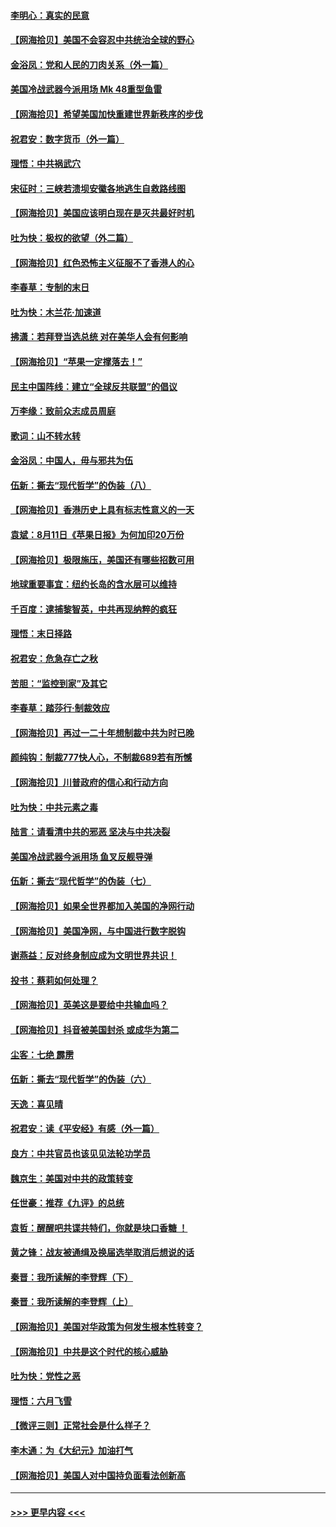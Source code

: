 #### [李明心：真实的民意](../pages/nsc993/n12336089.md?t=08171051) 
#### [【网海拾贝】美国不会容忍中共统治全球的野心](../pages/nsc993/n12336063.md?t=08171051) 
#### [金浴凤：党和人民的刀肉关系（外一篇）](../pages/nsc993/n12335834.md?t=08171051) 
#### [美国冷战武器今派用场 Mk 48重型鱼雷](../pages/nsc993/n12335354.md?t=08171051) 
#### [【网海拾贝】希望美国加快重建世界新秩序的步伐](../pages/nsc993/n12334224.md?t=08171051) 
#### [祝君安：数字货币（外一篇）](../pages/nsc993/n12334186.md?t=08171051) 
#### [理悟：中共祸武穴](../pages/nsc993/n12333962.md?t=08171051) 
#### [宋征时：三峡若溃坝安徽各地逃生自救路线图](../pages/nsc993/n12332450.md?t=08171051) 
#### [【网海拾贝】美国应该明白现在是灭共最好时机](../pages/nsc993/n12332313.md?t=08171051) 
#### [吐为快：极权的欲望（外二篇）](../pages/nsc993/n12332089.md?t=08171051) 
#### [【网海拾贝】红色恐怖主义征服不了香港人的心](../pages/nsc993/n12329296.md?t=08171051) 
#### [李春草：专制的末日](../pages/nsc993/n12329079.md?t=08171051) 
#### [吐为快：木兰花‧加速道](../pages/nsc993/n12327366.md?t=08171051) 
#### [拂潇：若拜登当选总统 对在美华人会有何影响](../pages/nsc993/n12295996.md?t=08171051) 
#### [【网海拾贝】“苹果一定撑落去！”](../pages/nsc993/n12326784.md?t=08171051) 
#### [民主中国阵线：建立“全球反共联盟”的倡议](../pages/nsc993/n12324177.md?t=08171051) 
#### [万李缘：致前众志成员周庭](../pages/nsc993/n12324635.md?t=08171051) 
#### [歌词：山不转水转](../pages/nsc993/n12324599.md?t=08171051) 
#### [金浴凤：中国人，毋与邪共为伍](../pages/nsc993/n12324257.md?t=08171051) 
#### [伍新：撕去“现代哲学”的伪装（八）](../pages/nsc993/n12324188.md?t=08171051) 
#### [【网海拾贝】香港历史上具有标志性意义的一天](../pages/nsc993/n12324021.md?t=08171051) 
#### [袁斌：8月11日《苹果日报》为何加印20万份](../pages/nsc993/n12323955.md?t=08171051) 
#### [【网海拾贝】极限施压，美国还有哪些招数可用](../pages/nsc993/n12322512.md?t=08171051) 
#### [地球重要事宜：纽约长岛的含水层可以维持](../pages/nsc993/n12321844.md?t=08171051) 
#### [千百度：逮捕黎智英，中共再现纳粹的疯狂](../pages/nsc993/n12321777.md?t=08171051) 
#### [理悟：末日择路](../pages/nsc993/n12320812.md?t=08171051) 
#### [祝君安：危急存亡之秋](../pages/nsc993/n12320795.md?t=08171051) 
#### [苦胆：“监控到家”及其它](../pages/nsc993/n12320751.md?t=08171051) 
#### [李春草：踏莎行·制裁效应](../pages/nsc993/n12318290.md?t=08171051) 
#### [【网海拾贝】再过一二十年想制裁中共为时已晚](../pages/nsc993/n12318195.md?t=08171051) 
#### [颜纯钩：制裁777快人心，不制裁689若有所憾](../pages/nsc993/n12316912.md?t=08171051) 
#### [【网海拾贝】川普政府的信心和行动方向](../pages/nsc993/n12316673.md?t=08171051) 
#### [吐为快：中共元素之毒](../pages/nsc993/n12316547.md?t=08171051) 
#### [陆言：请看清中共的邪恶 坚决与中共决裂](../pages/nsc993/n12315784.md?t=08171051) 
#### [美国冷战武器今派用场 鱼叉反舰导弹](../pages/nsc993/n12316258.md?t=08171051) 
#### [伍新：撕去“现代哲学”的伪装（七）](../pages/nsc993/n12315846.md?t=08171051) 
#### [【网海拾贝】如果全世界都加入美国的净网行动](../pages/nsc993/n12315588.md?t=08171051) 
#### [【网海拾贝】美国净网，与中国进行数字脱钩](../pages/nsc993/n12312813.md?t=08171051) 
#### [谢燕益：反对终身制应成为文明世界共识！](../pages/nsc993/n12310465.md?t=08171051) 
#### [投书：蔡莉如何处理？](../pages/nsc993/n12310224.md?t=08171051) 
#### [【网海拾贝】英美这是要给中共输血吗？](../pages/nsc993/n12307646.md?t=08171051) 
#### [【网海拾贝】抖音被美国封杀 或成华为第二](../pages/nsc993/n12305277.md?t=08171051) 
#### [尘客：七绝 霹雳](../pages/nsc993/n12304053.md?t=08171051) 
#### [伍新：撕去“现代哲学”的伪装（六）](../pages/nsc993/n12303243.md?t=08171051) 
#### [天逸：喜见晴](../pages/nsc993/n12303226.md?t=08171051) 
#### [祝君安：读《平安经》有感（外一篇）](../pages/nsc993/n12303170.md?t=08171051) 
#### [良方：中共官员也该见见法轮功学员](../pages/nsc993/n12302985.md?t=08171051) 
#### [魏京生：美国对中共的政策转变](../pages/nsc993/n12302929.md?t=08171051) 
#### [任世豪：推荐《九评》的总统](../pages/nsc993/n12302838.md?t=08171051) 
#### [袁哲：醒醒吧共谍共特们，你就是块口香糖 ！](../pages/nsc993/n12302678.md?t=08171051) 
#### [黄之锋：战友被通缉及换届选举取消后想说的话](../pages/nsc993/n12302681.md?t=08171051) 
#### [秦晋：我所读解的李登辉（下）](../pages/nsc993/n12302171.md?t=08171051) 
#### [秦晋：我所读解的李登辉（上）](../pages/nsc993/n12301979.md?t=08171051) 
#### [【网海拾贝】美国对华政策为何发生根本性转变？](../pages/nsc993/n12302091.md?t=08171051) 
#### [【网海拾贝】中共是这个时代的核心威胁](../pages/nsc993/n12300541.md?t=08171051) 
#### [吐为快：党性之恶](../pages/nsc993/n12300263.md?t=08171051) 
#### [理悟：六月飞雪](../pages/nsc993/n12300243.md?t=08171051) 
#### [【微评三则】正常社会是什么样子？](../pages/nsc993/n12300228.md?t=08171051) 
#### [李木通：为《大纪元》加油打气](../pages/nsc993/n12280363.md?t=08171051) 
#### [【网海拾贝】美国人对中国持负面看法创新高](../pages/nsc993/n12298720.md?t=08171051) 

----
#### [ >>> 更早内容 <<< ](../indexes/nsc993-earlier.md)
